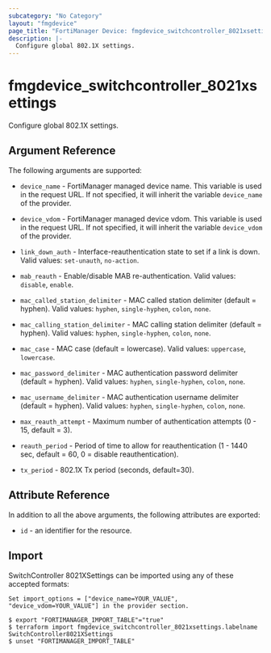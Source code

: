 ```yaml
---
subcategory: "No Category"
layout: "fmgdevice"
page_title: "FortiManager Device: fmgdevice_switchcontroller_8021xsettings"
description: |-
  Configure global 802.1X settings.
---
```


# fmgdevice_switchcontroller_8021xsettings
Configure global 802.1X settings.

## Argument Reference


The following arguments are supported:

* `device_name` - FortiManager managed device name. This variable is used in the request URL. If not specified, it will inherit the variable `device_name` of the provider.
* `device_vdom` - FortiManager managed device vdom. This variable is used in the request URL. If not specified, it will inherit the variable `device_vdom` of the provider.

* `link_down_auth` - Interface-reauthentication state to set if a link is down. Valid values: `set-unauth`, `no-action`.

* `mab_reauth` - Enable/disable MAB re-authentication. Valid values: `disable`, `enable`.

* `mac_called_station_delimiter` - MAC called station delimiter (default = hyphen). Valid values: `hyphen`, `single-hyphen`, `colon`, `none`.

* `mac_calling_station_delimiter` - MAC calling station delimiter (default = hyphen). Valid values: `hyphen`, `single-hyphen`, `colon`, `none`.

* `mac_case` - MAC case (default = lowercase). Valid values: `uppercase`, `lowercase`.

* `mac_password_delimiter` - MAC authentication password delimiter (default = hyphen). Valid values: `hyphen`, `single-hyphen`, `colon`, `none`.

* `mac_username_delimiter` - MAC authentication username delimiter (default = hyphen). Valid values: `hyphen`, `single-hyphen`, `colon`, `none`.

* `max_reauth_attempt` - Maximum number of authentication attempts (0 - 15, default = 3).
* `reauth_period` - Period of time to allow for reauthentication (1 - 1440 sec, default = 60, 0 = disable reauthentication).
* `tx_period` - 802.1X Tx period (seconds, default=30).


## Attribute Reference

In addition to all the above arguments, the following attributes are exported:
* `id` - an identifier for the resource.

## Import

SwitchController 8021XSettings can be imported using any of these accepted formats:
```
Set import_options = ["device_name=YOUR_VALUE", "device_vdom=YOUR_VALUE"] in the provider section.

$ export "FORTIMANAGER_IMPORT_TABLE"="true"
$ terraform import fmgdevice_switchcontroller_8021xsettings.labelname SwitchController8021XSettings
$ unset "FORTIMANAGER_IMPORT_TABLE"
```

